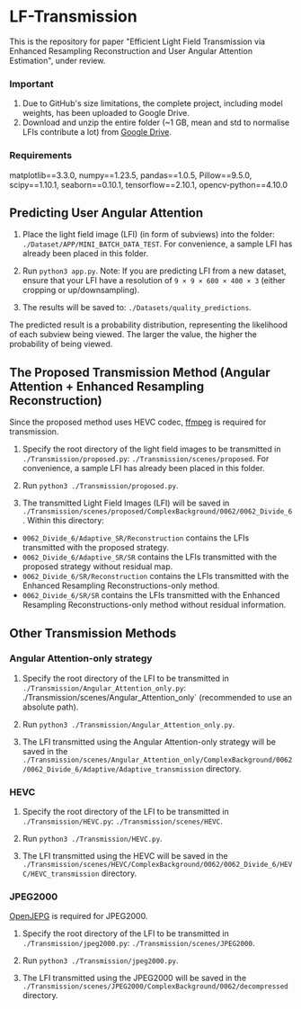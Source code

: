 # LF-Transmission

This is the repository for paper "Efficient Light Field Transmission via Enhanced Resampling Reconstruction and User Angular Attention Estimation", under review.

### Important

1. Due to GitHub's size limitations, the complete project, including model weights, has been uploaded to Google Drive.
2. Download and unzip the entire folder (~1 GB, mean and std to normalise LFIs contribute a lot) from [Google Drive](https://drive.google.com/file/d/1aMCeRIF0Aqltciuk66bzI3qILrnZ7qOu/view?usp=sharing).

### Requirements

matplotlib==3.3.0, numpy==1.23.5, pandas==1.0.5, Pillow==9.5.0, scipy==1.10.1, seaborn==0.10.1, tensorflow==2.10.1, opencv-python==4.10.0



## Predicting User Angular Attention

1. Place the light field image (LFI) (in form of subviews) into the folder: `./Dataset/APP/MINI_BATCH_DATA_TEST`. For convenience, a sample LFI has already been placed in this folder.

2. Run `python3 app.py`. Note: If you are predicting LFI from a new dataset, ensure that your LFI have a resolution of `9 × 9 × 600 × 400 × 3` (either cropping or up/downsampling).

3. The results will be saved to: `./Datasets/quality_predictions`.

The predicted result is a probability distribution, representing the likelihood of each subview being viewed. The larger the value, the higher the probability of being viewed.




## The Proposed Transmission Method (Angular Attention + Enhanced Resampling Reconstruction)

Since the proposed method uses HEVC codec, [ffmpeg](https://ffmpeg.org/download.html) is required for transmission.

1. Specify the root directory of the light field images to be transmitted in `./Transmission/proposed.py`: `./Transmission/scenes/proposed`. For convenience, a sample LFI has already been placed in this folder.

2. Run `python3 ./Transmission/proposed.py`.

3. The transmitted Light Field Images (LFI) will be saved in `./Transmission/scenes/proposed/ComplexBackground/0062/0062_Divide_6`. Within this directory:
  * `0062_Divide_6/Adaptive_SR/Reconstruction` contains the LFIs transmitted with the proposed strategy.
  * `0062_Divide_6/Adaptive_SR/SR` contains the LFIs transmitted with the proposed strategy without residual map.
  *  `0062_Divide_6/SR/Reconstruction` contains the LFIs transmitted with the Enhanced Resampling Reconstructions-only method.
  * `0062_Divide_6/SR/SR` contains the LFIs transmitted with the Enhanced Resampling Reconstructions-only method without residual information.






## Other Transmission Methods

### Angular Attention-only strategy 

1. Specify the root directory of the LFI to be transmitted in `./Transmission/Angular_Attention_only.py`: ./Transmission/scenes/Angular_Attention_only` (recommended to use an absolute path).

2. Run `python3 ./Transmission/Angular_Attention_only.py`.

3. The LFI transmitted using the Angular Attention-only strategy will be saved in the `./Transmission/scenes/Angular_Attention_only/ComplexBackground/0062/0062_Divide_6/Adaptive/Adaptive_transmission` directory.



### HEVC

1. Specify the root directory of the LFI to be transmitted in `./Transmission/HEVC.py`: `./Transmission/scenes/HEVC`.

2. Run `python3 ./Transmission/HEVC.py`.

3. The LFI transmitted using the HEVC will be saved in the `./Transmission/scenes/HEVC/ComplexBackground/0062/0062_Divide_6/HEVC/HEVC_transmission` directory.



### JPEG2000

[OpenJEPG](https://www.openjpeg.org/) is required for JPEG2000.

1. Specify the root directory of the LFI to be transmitted in `./Transmission/jpeg2000.py`: `./Transmission/scenes/JPEG2000`.

2. Run `python3 ./Transmission/jpeg2000.py`.

3. The LFI transmitted using the JPEG2000 will be saved in the `./Transmission/scenes/JPEG2000/ComplexBackground/0062/decompressed` directory.



